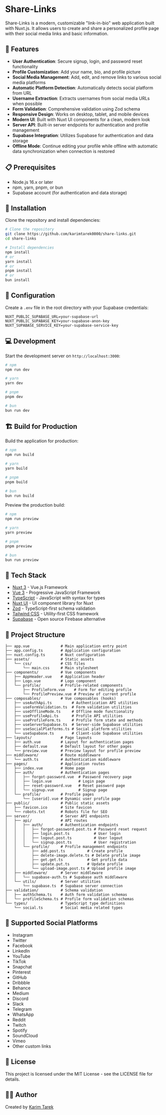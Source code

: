 # Share-Links

Share-Links is a modern, customizable "link-in-bio" web application built with
Nuxt.js. It allows users to create and share a personalized profile page with
their social media links and basic information.

## 🌟 Features

- **User Authentication**: Secure signup, login, and password reset
  functionality
- **Profile Customization**: Add your name, bio, and profile picture
- **Social Media Management**: Add, edit, and remove links to various social
  media platforms
- **Automatic Platform Detection**: Automatically detects social platform from
  URL
- **Username Extraction**: Extracts usernames from social media URLs when
  possible
- **Form Validation**: Comprehensive validation using Zod schema
- **Responsive Design**: Works on desktop, tablet, and mobile devices
- **Modern UI**: Built with Nuxt UI components for a clean, modern look
- **Server API**: Built-in server endpoints for authentication and profile
  management
- **Supabase Integration**: Utilizes Supabase for authentication and data
  storage
- **Offline Mode**: Continue editing your profile while offline with automatic
  data synchronization when connection is restored

## 📋 Prerequisites

- Node.js 16.x or later
- npm, yarn, pnpm, or bun
- Supabase account (for authentication and data storage)

## 🚀 Installation

Clone the repository and install dependencies:

```bash
# Clone the repository
git clone https://github.com/karimtarek0000/share-links.git
cd share-links

# Install dependencies
npm install
# or
yarn install
# or
pnpm install
# or
bun install
```

## 🔧 Configuration

Create a `.env` file in the root directory with your Supabase credentials:

```
NUXT_PUBLIC_SUPABASE_URL=your-supabase-url
NUXT_PUBLIC_SUPABASE_KEY=your-supabase-anon-key
NUXT_SUPABASE_SERVICE_KEY=your-supabase-service-key
```

## 💻 Development

Start the development server on `http://localhost:3000`:

```bash
# npm
npm run dev

# yarn
yarn dev

# pnpm
pnpm dev

# bun
bun run dev
```

## 🏗️ Build for Production

Build the application for production:

```bash
# npm
npm run build

# yarn
yarn build

# pnpm
pnpm build

# bun
bun run build
```

Preview the production build:

```bash
# npm
npm run preview

# yarn
yarn preview

# pnpm
pnpm preview

# bun
bun run preview
```

## 🧰 Tech Stack

- [Nuxt 3](https://nuxt.com/) - Vue.js Framework
- [Vue 3](https://vuejs.org/) - Progressive JavaScript Framework
- [TypeScript](https://www.typescriptlang.org/) - JavaScript with syntax for
  types
- [Nuxt UI](https://ui.nuxt.com/) - UI component library for Nuxt
- [Zod](https://github.com/colinhacks/zod) - TypeScript-first schema validation
- [Tailwind CSS](https://tailwindcss.com/) - Utility-first CSS framework
- [Supabase](https://supabase.io/) - Open source Firebase alternative

## 📁 Project Structure

```
├── app.vue              # Main application entry point
├── app.config.ts        # Application configuration
├── nuxt.config.ts       # Nuxt configuration
├── assets/              # Static assets
│   └── css/             # CSS files
│       └── main.css     # Main stylesheet
├── components/          # Vue components
│   ├── AppHeader.vue    # Application header
│   ├── Logo.vue         # Logo component
│   └── profile/         # Profile-related components
│       ├── ProfileForm.vue    # Form for editing profile
│       └── ProfilePreview.vue # Preview of current profile
├── composables/         # Vue composables (hooks)
│   ├── useAuthApi.ts         # Authentication API utilities
│   ├── useFormValidation.ts  # Form validation utilities
│   ├── useOfflineMode.ts     # Offline mode functionality
│   ├── useProfileApi.ts      # Profile API utilities
│   ├── useProfileForm.ts     # Profile form state and methods
│   ├── useServerSupabase.ts  # Server-side Supabase utilities
│   ├── useSocialPlatforms.ts # Social platform utilities
│   └── useSupabase.ts        # Client-side Supabase utilities
├── layouts/             # Page layouts
│   ├── auth.vue         # Layout for authentication pages
│   ├── default.vue      # Default layout for other pages
│   └── preview.vue      # Preview layout for profile preview
├── middleware/          # Route middleware
│   └── auth.ts          # Authentication middleware
├── pages/               # Application routes
│   ├── index.vue        # Home page
│   ├── auth/            # Authentication pages
│   │   ├── forgot-password.vue  # Password recovery page
│   │   ├── login.vue            # Login page
│   │   ├── reset-password.vue   # Reset password page
│   │   └── signup.vue           # Signup page
│   └── profile/         # Profile pages
│       └── [userid].vue # Dynamic user profile page
├── public/              # Public static assets
│   ├── favicon.ico      # Site favicon
│   └── robots.txt       # Robots file for SEO
├── server/              # Server API endpoints
│   ├── api/             # API routes
│   │   ├── auth/        # Authentication endpoints
│   │   │   ├── forgot-password.post.ts # Password reset request
│   │   │   ├── login.post.ts           # User login
│   │   │   ├── logout.post.ts          # User logout
│   │   │   └── signup.post.ts          # User registration
│   │   └── profile/     # Profile management endpoints
│   │       ├── add.post.ts          # Create profile
│   │       ├── delete-image.delete.ts # Delete profile image
│   │       ├── get.get.ts           # Get profile data
│   │       ├── update.put.ts        # Update profile
│   │       └── upload-image.post.ts # Upload profile image
│   ├── middleware/      # Server middleware
│   │   └── supabase-auth.ts # Supabase auth middleware
│   └── utils/           # Server utilities
│       └── supabase.ts  # Supabase server connection
├── validation/          # Schema validation
│   ├── authSchema.ts    # Auth form validation schemas
│   └── profileSchema.ts # Profile form validation schemas
└── types/               # TypeScript type definitions
    └── social.ts        # Social media related types
```

## 📱 Supported Social Platforms

- Instagram
- Twitter
- Facebook
- LinkedIn
- YouTube
- TikTok
- Snapchat
- Pinterest
- GitHub
- Dribbble
- Behance
- Medium
- Discord
- Slack
- Telegram
- WhatsApp
- Reddit
- Twitch
- Spotify
- SoundCloud
- Vimeo
- Other custom links

## 📄 License

This project is licensed under the MIT License - see the LICENSE file for
details.

## 👨‍💻 Author

Created by [Karim Tarek](https://github.com/karimtarek)
